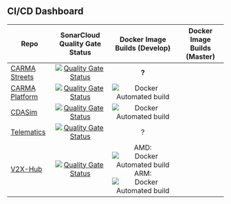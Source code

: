 ## CI/CD Dashboard
| Repo      | SonarCloud Quality Gate Status | Docker Image Builds (Develop) | Docker Image Builds (Master) |
| ----------- | :-----------: | :-----------: | :-----------: |
| [CARMA Streets](https://github.com/usdot-fhwa-stol/carma-streets) | [![Quality Gate Status](https://sonarcloud.io/api/project_badges/measure?project=usdot-fhwa-stol_carma-streets&metric=alert_status)](https://sonarcloud.io/summary/new_code?id=usdot-fhwa-stol_carma-streets) | **?** |
| [CARMA Platform](https://github.com/usdot-fhwa-stol/carma-platform) | [![Quality Gate Status](https://sonarcloud.io/api/project_badges/measure?project=usdot-fhwa-stol_CARMAPlatform&metric=alert_status)](https://sonarcloud.io/summary/new_code?id=usdot-fhwa-stol_CARMAPlatform) | ![Docker Automated build](https://img.shields.io/docker/automated/usdotfhwastoldev/carma-platform) |
| [CDASim](https://github.com/usdot-fhwa-stol/cdasim) | [![Quality Gate Status](https://sonarcloud.io/api/project_badges/measure?project=usdot-fhwa-stol_carma-simulation&metric=alert_status)](https://sonarcloud.io/summary/new_code?id=usdot-fhwa-stol_carma-simulation) | ![Docker Automated build](https://img.shields.io/docker/automated/usdotfhwastoldev/cdasim) |
| [Telematics](https://github.com/usdot-fhwa-stol/cda-telematics) | [![Quality Gate Status](https://sonarcloud.io/api/project_badges/measure?project=usdot-fhwa-stol_cda-telematics&metric=alert_status)](https://sonarcloud.io/summary/new_code?id=usdot-fhwa-stol_cda-telematics) | ? |
| [V2X-Hub](https://github.com/usdot-fhwa-OPS/V2X-Hub) | [![Quality Gate Status](https://sonarcloud.io/api/project_badges/measure?project=usdot-fhwa-ops_V2X-Hub&metric=alert_status)](https://sonarcloud.io/summary/new_code?id=usdot-fhwa-ops_V2X-Hub) | AMD: ![Docker Automated build](https://img.shields.io/docker/automated/usdotfhwaops/v2xhubamd) ARM: ![Docker Automated build](https://img.shields.io/docker/automated/usdotfhwaops/v2xhubarm) |

